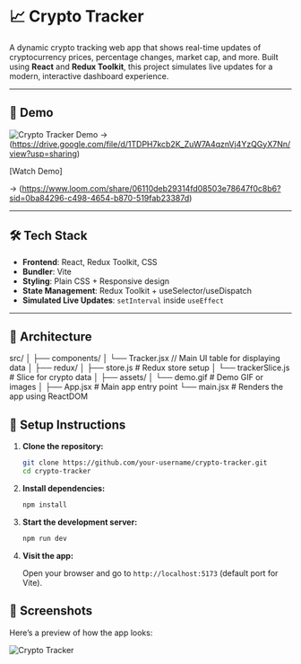 # 📈 Crypto Tracker

A dynamic crypto tracking web app that shows real-time updates of cryptocurrency prices, percentage changes, market cap, and more. Built using **React** and **Redux Toolkit**, this project simulates live updates for a modern, interactive dashboard experience.

---

## 🚀 Demo

![Crypto Tracker Demo](./public/demo.gif)
-> (https://drive.google.com/file/d/1TDPH7kcb2K_ZuW7A4qznVj4YzQGyX7Nn/view?usp=sharing)

<!-- OR you can link a video if hosted -->

[Watch Demo]

-> (https://www.loom.com/share/06110deb29314fd08503e78647f0c8b6?sid=0ba84296-c498-4654-b870-519fab23387d)

---

## 🛠️ Tech Stack

- **Frontend**: React, Redux Toolkit, CSS
- **Bundler**: Vite
- **Styling**: Plain CSS + Responsive design
- **State Management**: Redux Toolkit + useSelector/useDispatch
- **Simulated Live Updates**: `setInterval` inside `useEffect`

---

## 🧱 Architecture

src/
│
├── components/
│ └── Tracker.jsx // Main UI table for displaying data
│
├── redux/
│ ├── store.js # Redux store setup
│ └── trackerSlice.js # Slice for crypto data
│
├── assets/
│ └── demo.gif # Demo GIF or images
│
├── App.jsx # Main app entry point
└── main.jsx # Renders the app using ReactDOM

## 🚀 Setup Instructions

1. **Clone the repository:**

   ```bash
   git clone https://github.com/your-username/crypto-tracker.git
   cd crypto-tracker
   ```

2. **Install dependencies:**

   ```bash
   npm install
   ```

3. **Start the development server:**

   ```bash
   npm run dev
   ```

4. **Visit the app:**

   Open your browser and go to `http://localhost:5173` (default port for Vite).

## 📸 Screenshots

Here’s a preview of how the app looks:

![Crypto Tracker](./images/crypto-tracker.png)
